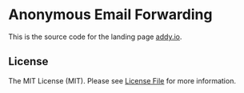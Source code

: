 # Anonymous Email Forwarding

This is the source code for the landing page [addy.io](https://addy.io).

## License

The MIT License (MIT). Please see [License File](LICENSE.md) for more information.